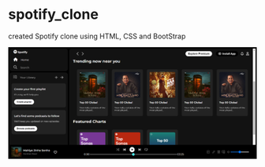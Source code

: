 # spotify_clone
created Spotify clone using HTML, CSS and BootStrap

![alt text](assets/spotify_clone.png)
